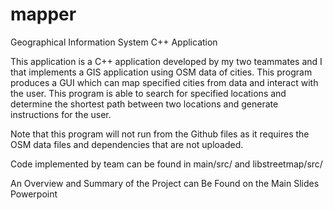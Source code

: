 # mapper
Geographical Information System C++ Application

This application is a C++ application developed by my two teammates and I that implements a GIS application using OSM data of cities.
This program produces a GUI which can map specified cities from data and interact with the user. This program is able to search for specified locations and determine the shortest path between two locations and generate instructions for the user.

Note that this program will not run from the Github files as it requires the OSM data files and dependencies that are not uploaded.

Code implemented by team can be found in main/src/ and libstreetmap/src/

An Overview and Summary of the Project can Be Found on the Main Slides Powerpoint
